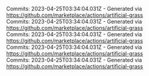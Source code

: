 Commits: 2023-04-25T03:34:04.031Z - Generated via https://github.com/marketplace/actions/artificial-grass
<br>
Commits: 2023-04-25T03:34:04.031Z - Generated via https://github.com/marketplace/actions/artificial-grass
<br>
Commits: 2023-04-25T03:34:04.031Z - Generated via https://github.com/marketplace/actions/artificial-grass
<br>
Commits: 2023-04-25T03:34:04.031Z - Generated via https://github.com/marketplace/actions/artificial-grass
<br>
Commits: 2023-04-25T03:34:04.031Z - Generated via https://github.com/marketplace/actions/artificial-grass
<br>
